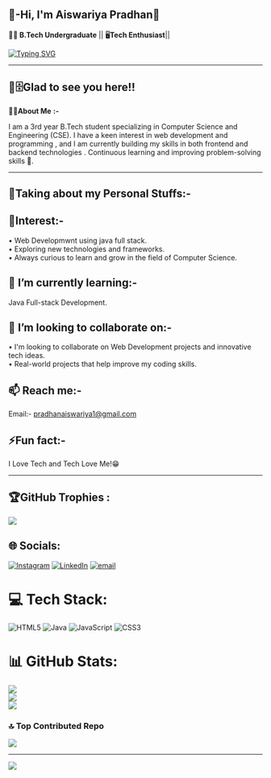    🔗-**Hi, I'm Aiswariya Pradhan**👋
 -----------------------------------------------------------------------------------------------------------------------------------------------------------------------------------------------------

**👩‍🎓 B.Tech Undergraduate** || 🖥️**Tech Enthusiast**||

   <a href="https://git.io/typing-svg"><img src="https://readme-typing-svg.herokuapp.com?font=Meta&pause=1000&color=3616BE&width=435&lines=Web+Developer%F0%9F%8C%90;Passionate+about+Coding%F0%9F%92%BB" alt="Typing SVG" /></a>
 _____________________________________________________________________________________________________________________________________________________________________________________________________
🔗🗄**Glad to see you here!!** <br> 
------------------------------------------------------------------------------------------------------------------------------------------------------------------------------------------------------
**👩‍💻About Me** **:-** <br>

 I am a 3rd year B.Tech student specializing in Computer Science and Engineering (CSE). I have a keen interest in web development and programming , and I am currently building my skills in both frontend and backend technologies . Continuous learning and improving problem-solving skills 🚀.      
______________________________________________________________________________________________________________________________________________________________________________________________________

🔗**Taking about my Personal Stuffs:-**
------------------------------------------------------------------------------------------------------------------------------------------------------------------------------------------------------
 👀**Interest:-**
-----------------------------------------------------------------------------------------------------------------------------------------------------------------------------------------------------
 • Web Developmwnt using java full stack.<br>
 • Exploring new technologies and frameworks. <br>
 • Always curious to learn and grow in the field of Computer Science.
  
🌱 **I’m currently learning:-**
------------------------------------------------------------------------------------------------------------------------------------------------------------------------------------------------------
Java Full-stack Development.

👯 **I’m looking to collaborate on:-**
------------------------------------------------------------------------------------
 • I'm looking to collaborate on Web Development projects and innovative tech ideas.<br>
 • Real-world projects that help improve my coding skills. 
  
📫 **Reach me:-**
---------------------------------------------
Email:- pradhanaiswariya1@gmail.com
  
 ⚡**Fun fact:-**
 ---------------------------------------------------------------
 I Love Tech and Tech Love Me!😁
____________________________________________________________________________________________________________________________________________________________________________________________________

  
 ## 🏆GitHub Trophies :
![](https://github-profile-trophy.vercel.app/?username=Aiswariya1&theme=radical&no-frame=false&no-bg=true&margin-w=4)


## 🌐 Socials:
[![Instagram](https://img.shields.io/badge/Instagram-%23E4405F.svg?logo=Instagram&logoColor=white)](https://instagram.com/s_iii_nu) [![LinkedIn](https://img.shields.io/badge/LinkedIn-%230077B5.svg?logo=linkedin&logoColor=white)](https://linkedin.com/in/www.linkedin.com/in/aiswariya-pradhan1407) [![email](https://img.shields.io/badge/Email-D14836?logo=gmail&logoColor=white)](mailto:pradhanaiswariya1@gmail.com) 

# 💻 Tech Stack:
![HTML5](https://img.shields.io/badge/html5-%23E34F26.svg?style=for-the-badge&logo=html5&logoColor=white) ![Java](https://img.shields.io/badge/java-%23ED8B00.svg?style=for-the-badge&logo=openjdk&logoColor=white) ![JavaScript](https://img.shields.io/badge/javascript-%23323330.svg?style=for-the-badge&logo=javascript&logoColor=%23F7DF1E) ![CSS3](https://img.shields.io/badge/css3-%231572B6.svg?style=for-the-badge&logo=css3&logoColor=white)
# 📊 GitHub Stats:
![](https://github-readme-stats.vercel.app/api?username=Aiswariya1&theme=dark&hide_border=false&include_all_commits=true&count_private=false)<br/>
![](https://nirzak-streak-stats.vercel.app/?user=Aiswariya1&theme=dark&hide_border=false)<br/>
![](https://github-readme-stats.vercel.app/api/top-langs/?username=Aiswariya1&theme=dark&hide_border=false&include_all_commits=true&count_private=false&layout=compact)


### 🔝 Top Contributed Repo
![](https://github-contributor-stats.vercel.app/api?username=Aiswariya1&limit=5&theme=dark&combine_all_yearly_contributions=true)

---
[![](https://visitcount.itsvg.in/api?id=Aiswariya1&icon=0&color=0)](https://visitcount.itsvg.in)

<!-- Proudly created with GPRM ( https://gprm.itsvg.in ) -->
